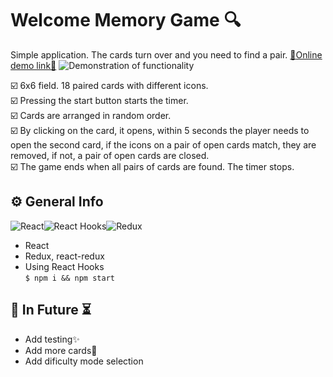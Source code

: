 # Welcome Memory Game 🔍
Simple application. The cards turn over and you need to find a pair. <a href="https://memory-game-v01.herokuapp.com/">:link:Online demo link:link:</a>
![Demonstration of functionality](https://i.ibb.co/1qTzmnd/Peek-2021-09-06-00-08.gif)

:ballot_box_with_check:  6x6 field. 18 paired cards with different icons.<br/>
:ballot_box_with_check: Pressing the start button starts the timer.<br/>
:ballot_box_with_check: Cards are arranged in random order.<br/>
:ballot_box_with_check: By clicking on the card, it opens, within 5 seconds the player needs to open the second card, if the icons on a pair of open cards match, they are removed, if not, a pair of open cards are closed.<br/>
:ballot_box_with_check: The game ends when all pairs of cards are found. The timer stops.<br/>
## ⚙️ General Info
![React](https://img.shields.io/badge/React-20232A?style=for-the-badge&logo=react&logoColor=61DAFB)![React Hooks](https://img.shields.io/badge/React_Hooks-778899?style=for-the-badge&logo=react&logoColor=61DAFB)![Redux](https://img.shields.io/badge/Redux-593D88?style=for-the-badge&logo=redux&logoColor=white)
 - React
 - Redux, react-redux
 - Using React Hooks<br/>
`$ npm i && npm start`
## 🔮 In Future ⏳
 - Add testing✨
 - Add more cards📑
 - Add dificulty mode selection
